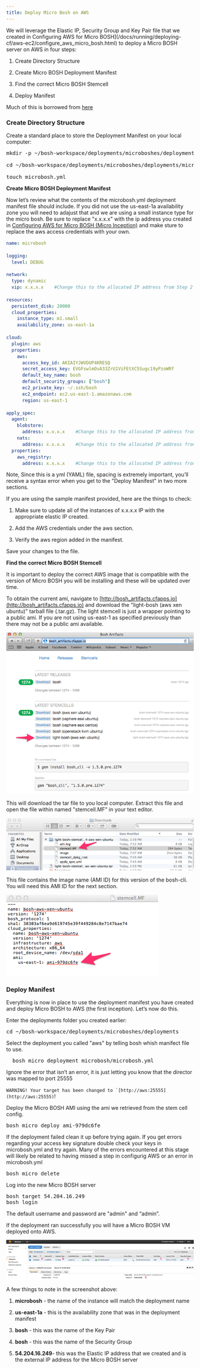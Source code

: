 ```yaml
---
title: Deploy Micro Bosh on AWS
---
```


We will leverage the Elastic IP, Security Group and Key Pair file that we created in Configuring AWS for Micro BOSH](/docs/running/deploying-cf/aws-ec2/configure_aws_micro_bosh.html) to deploy a Micro BOSH server on AWS in four steps:

1. Create Directory Structure

2. Create Micro BOSH Deployment Manifest

3. Find the correct Micro BOSH Stemcell

4. Deploy Manifest

Much of this is borrowed from [here](http://blog.cloudfoundry.com/2012/09/06/deploying-to-aws-using-cloud-foundry-bosh/)

### Create Directory Structure

Create a standard place to store the Deployment Manifest on your local computer:

<pre class="terminal">
mkdir -p ~/bosh-workspace/deployments/microboshes/deployments/microbosh

cd ~/bosh-workspace/deployments/microboshes/deployments/microbosh

touch microbosh.yml
</pre>

**Create Micro BOSH Deployment Manifest**

Now let’s review what the contents of the microbosh.yml deployment manifest file should include. If you did not use the us-east-1a availability zone you will need to adajust that and we are using a small instance type for the micro bosh.  Be sure to replace "x.x.x.x" with the ip address you created in [Configuring AWS for Micro BOSH (Micro Inception)](/docs/running/deploying-cf/aws-ec2/configure_aws_micro_bosh.html) and make sture to replace the aws access credentials with your own.

~~~yaml
name: microbosh

logging:
  level: DEBUG

network:
  type: dynamic
  vip: x.x.x.x    #Change this to the allocated IP address from Step 2

resources:
  persistent_disk: 20000
  cloud_properties:
    instance_type: m1.small
    availability_zone: us-east-1a

cloud:
  plugin: aws
  properties:
    aws:
      access_key_id: AKIAIYJWVDUP4KRESQ
      secret_access_key: EVGFswlmOvA33ZrU1ViFEtXC5Sugc19yPzoWRf
      default_key_name: bosh
      default_security_groups: ["bosh"]
      ec2_private_key: ~/.ssh/bosh
      ec2_endpoint: ec2.us-east-1.amazonaws.com
      region: us-east-1

apply_spec:
  agent:
    blobstore:
      address: x.x.x.x    #Change this to the allocated IP address from Step 2
    nats:
      address: x.x.x.x    #Change this to the allocated IP address from Step 2
  properties:
    aws_registry:
      address: x.x.x.x    #Change this to the allocated IP address from Step 2
~~~


Note, Since this is a yml (YAML) file, spacing is extremely important, you’ll receive a syntax error when you get to the "Deploy Manifest" in two more sections.

If you are using the sample manifest provided, here are the things to check:

1. Make sure to update all of the instances of x.x.x.x IP with the appropriate elastic IP created.

2. Add the AWS credentials under the aws section.

3. Verify the aws region added in the manifest.

Save your changes to the file.

**Find the correct Micro BOSH Stemcell**

It is important to deploy the correct AWS image that is compatible with the version of Micro BOSH you will be installing and these will be updated over time.

To obtain the current ami, navigate to [http://bosh_artifacts.cfapps.io](http://bosh_artifacts.cfapps.io) and download the "light-bosh (aws xen ubuntu)" tarball file (.tar.gz). The light stemcell is just a wrapper pointing to a public ami. If you are not using us-east-1 as specified previously than there may not be a public ami available.

![image alt text](/source/images/aws-ec2/image_14.png)

This will download the tar file to you local computer.  Extract this file and open the file within named "stemcell.MF" in your text editor.

![image alt text](/source/images/aws-ec2/image_15.png)

This file contains the image name (AMI ID) for this version of the bosh-cli. You will need this AMI ID for the next section.

![image alt text](/source/images/aws-ec2/image_16.png)

### Deploy Manifest

Everything is now in place to use the deployment manifest you have created and deploy Micro BOSH to AWS (the first inception). Let’s now do this.

Enter the deployments folder you created earlier:

<pre class="terminal">
cd ~/bosh-workspace/deployments/microboshes/deployments
</pre>

Select the deployment you called "aws" by telling bosh whish manifect file to use.

<pre class="terminal">
  bosh micro deployment microbosh/microbosh.yml
</pre>

Ignore the error that isn’t an error, it is just letting you know that the director was mapped to port 25555

  ``WARNING! Your target has been changed to `[http://aws:25555](http://aws:25555)``!

Deploy the Micro BOSH AMI using the ami we retrieved from the stem cell config.

<pre class="terminal">
bosh micro deploy ami-979dc6fe
</pre>

If the deployment failed clean it up before trying again. If you get errors regarding your access key signature double check your keys in microbosh.yml and try again. Many of the errors encountered at this stage will likely be related to having missed a step in configurig AWS or an error in microbosh.yml

<pre class="terminal">
bosh micro delete
</pre>

Log into the new Micro BOSH server

<pre class="terminal">
bosh target 54.204.16.249
bosh login
</pre>

The default username and password are "admin" and “admin”.

If the deployment ran successfully you will have a Micro BOSH VM deployed onto AWS.

![image alt text](/source/images/aws-ec2/image_17.png)

A few things to note in the screenshot above:

1. **microbosh** - the name of the instance will match the deployment name

2. **us-east-1a** - this is the availability zone that was in the deployment manifest

3. **bosh** - this was the name of the Key Pair

4. **bosh** - this was the name of the Security Group

5. **54.204.16.249**- this was the Elastic IP address that we created and is the external IP address for the Micro BOSH server
